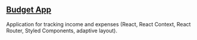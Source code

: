 ## [Budget App](https://elena-erganyan.github.io/budget-app/)

Application for tracking income and expenses (React, React Context, React Router, Styled Components, adaptive layout).
